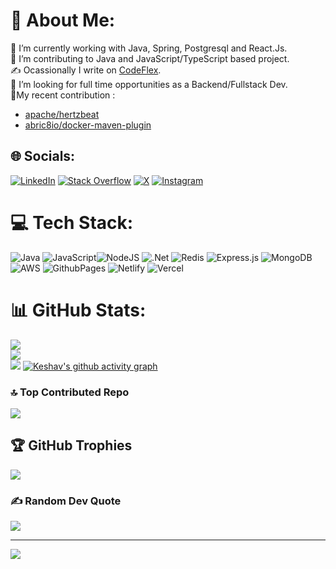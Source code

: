 # 💫 About Me:
🔭 I’m currently working with Java, Spring, Postgresql and React.Js.<br>🌱 I’m contributing to Java and JavaScript/TypeScript based project.<br>✍️ Ocassionally I write on [CodeFlex](https://keshavcarpenter.hashnode.dev).<br>👯 I’m looking for full time opportunities as a Backend/Fullstack Dev.<br>
👷My recent contribution : 
- [apache/hertzbeat](https://github.com/apache/hertzbeat/pulls?q=is%3Apr+is%3Amerged+author%3Aalpha951)
- [abric8io/docker-maven-plugin](https://github.com/fabric8io/docker-maven-plugin/pulls?q=is%3Apr+is%3Amerged+author%3Aalpha951+)


## 🌐 Socials:
 [![LinkedIn](https://img.shields.io/badge/LinkedIn-%230077B5.svg?logo=linkedin&logoColor=white)](https://linkedin.com/in/keshav950) [![Stack Overflow](https://img.shields.io/badge/-Stackoverflow-FE7A16?logo=stack-overflow&logoColor=white)](https://stackoverflow.com/users/16578222) [![X](https://img.shields.io/badge/X-black.svg?logo=X&logoColor=white)](https://x.com/keshav951) [![Instagram](https://img.shields.io/badge/Instagram-%23E4405F.svg?logo=Instagram&logoColor=white)](https://instagram.com/whoami_950)

# 💻 Tech Stack:
![Java](https://img.shields.io/badge/java-%23ED8B00.svg?style=plastic&logo=openjdk&logoColor=white) ![JavaScript](https://img.shields.io/badge/javascript-%23323330.svg?style=plastic&logo=javascript&logoColor=%23F7DF1E)![NodeJS](https://img.shields.io/badge/node.js-6DA55F?style=plastic&logo=node.js&logoColor=white) ![.Net](https://img.shields.io/badge/.NET-5C2D91?style=plastic&logo=.net&logoColor=white) ![Redis](https://img.shields.io/badge/redis-%23DD0031.svg?style=plastic&logo=redis&logoColor=white) ![Express.js](https://img.shields.io/badge/express.js-%23404d59.svg?style=plastic&logo=express&logoColor=%2361DAFB) ![MongoDB](https://img.shields.io/badge/MongoDB-%234ea94b.svg?style=plastic&logo=mongodb&logoColor=white) ![AWS](https://img.shields.io/badge/AWS-%23FF9900.svg?style=plastic&logo=amazon-aws&logoColor=white) ![GithubPages](https://img.shields.io/badge/github%20pages-121013?style=plastic&logo=github&logoColor=white) ![Netlify](https://img.shields.io/badge/netlify-%23000000.svg?style=plastic&logo=netlify&logoColor=#00C7B7) ![Vercel](https://img.shields.io/badge/vercel-%23000000.svg?style=plastic&logo=vercel&logoColor=white) 
# 📊 GitHub Stats:
![](https://github-readme-stats.vercel.app/api?username=alpha951&theme=monokai&hide_border=false&include_all_commits=false&count_private=true)<br/>
![](https://github-readme-streak-stats.herokuapp.com/?user=alpha951&theme=monokai&hide_border=false)<br/>
![](https://github-readme-stats.vercel.app/api/top-langs/?username=alpha951&theme=monokai&hide_border=false&include_all_commits=false&count_private=true&layout=compact)
[![Keshav's github activity graph](https://github-readme-activity-graph.vercel.app/graph?username=alpha951&theme=github-compact)](https://github.com/ashutosh00710/github-readme-activity-graph)
### 🔝 Top Contributed Repo
![](https://github-contributor-stats.vercel.app/api?username=alpha951&limit=5&theme=monokai&combine_all_yearly_contributions=true)
<br/>

## 🏆 GitHub Trophies
![](https://github-profile-trophy.vercel.app/?username=alpha951&theme=radical&no-frame=false&no-bg=true&margin-w=4)

### ✍️ Random Dev Quote
![](https://quotes-github-readme.vercel.app/api?type=horizontal&theme=radical)



---
[![](https://visitcount.itsvg.in/api?id=alpha951&icon=8&color=4)](https://visitcount.itsvg.in)

<!-- Proudly created with GPRM ( https://gprm.itsvg.in ) -->

